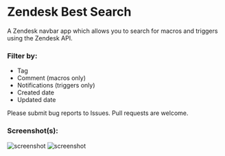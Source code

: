# Zendesk Best Search

A Zendesk navbar app which allows you to search for macros and triggers using the Zendesk API.

### Filter by:

* Tag
* Comment (macros only)
* Notifications (triggers only)
* Created date
* Updated date

Please submit bug reports to Issues. Pull requests are welcome.

### Screenshot(s):
![screenshot](https://i.gyazo.com/e0c24d9fa44e020bd1319faacb15e8a5.png)
![screenshot](https://i.gyazo.com/7e0f9f59e1423325f32a3c7f1c27bcbf.png)
